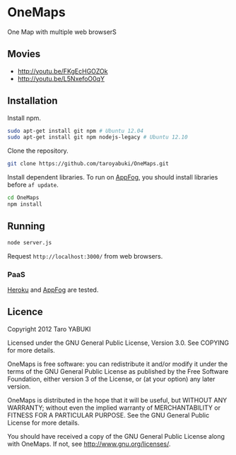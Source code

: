 OneMaps
=======

One Map with multiple web browserS

## Movies

- http://youtu.be/FKgEcHGOZOk
- http://youtu.be/L5NxefoO0qY

## Installation

Install npm.

```bash
sudo apt-get install git npm # Ubuntu 12.04
sudo apt-get install git npm nodejs-legacy # Ubuntu 12.10
```

Clone the repository.

```bash
git clone https://github.com/taroyabuki/OneMaps.git
```

Install dependent libraries. To run on [AppFog](https://www.appfog.com/), you should install libraries before `af update`.

```bash
cd OneMaps
npm install
```

## Running

```bash
node server.js
```

Request `http://localhost:3000/` from web browsers.

### PaaS

[Heroku](https://www.heroku.com/) and [AppFog](https://www.appfog.com/) are tested.

## Licence

Copyright 2012 Taro YABUKI

Licensed under the GNU General Public License, Version 3.0.
See COPYING for more details.

OneMaps is free software: you can redistribute it and/or modify
it under the terms of the GNU General Public License as published by
the Free Software Foundation, either version 3 of the License, or
(at your option) any later version.

OneMaps is distributed in the hope that it will be useful,
but WITHOUT ANY WARRANTY; without even the implied warranty of
MERCHANTABILITY or FITNESS FOR A PARTICULAR PURPOSE. See the
GNU General Public License for more details.

You should have received a copy of the GNU General Public License
along with OneMaps. If not, see <http://www.gnu.org/licenses/>.
